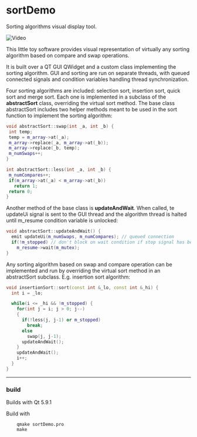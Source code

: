 # sortDemo
Sorting algorithms visual display tool.

![[Video](pics/thumb.png)](https://www.youtube.com/watch?v=ZLtREpDUUC4)

This little toy software provides visual representation of virtually any sorting algorithm based on compare and swap operations.

It is built over a QT GUI QWidget and a custom class implementing the sorting algorithm. GUI and sorting are run on separate threads, with queued connected signals and condition variables handling thread synchronization.

Four sorting algorithms are included: selection sort, insertion sort, quick sort and merge sort. Each one is implemented in a subclass of the **abstractSort** class, overriding the virtual sort method. The base class abstractSort includes two helper methods meant to be used in the sort function to implement the sorting algorithm:

 ```c++
void abstractSort::swap(int _a, int _b) {
  int temp;
  temp = m_array->at(_a);
  m_array->replace(_a, m_array->at(_b));
  m_array->replace(_b, temp);
  m_numSwaps++;
}

int abstractSort::less(int _a, int _b) {
  m_numCompares++;
  if(m_array->at(_a) < m_array->at(_b))
    return 1;
  return 0;
}
```
Another method of the base class is **updateAndWait**. When called, te updateUi signal is sent to the GUI thread and the algorithm thread is halted until m_resume condition variable is unlocked:

```c++
void abstractSort::updateAndWait() {
  emit updateUi(m_numSwaps, m_numCompares); // queued connection
  if(!m_stopped) // don't block on wait condition if stop signal has been received
    m_resume->wait(m_mutex);
}
```

Any sorting algorithm based on swap and compare operation can be implemented and run by overriding the virtual sort method in an abstractSort subclass. E.g. insertion sort algorithm:

```c++
void insertionSort::sort(const int &_lo, const int &_hi) {
  int i = _lo;

  while(i <= _hi && !m_stopped) {
    for(int j = i; j > 0; j--)
    {
      if(!less(j, j-1) or m_stopped)
        break;
      else
        swap(j, j-1);
      updateAndWait();
    }
    updateAndWait();
    i++;
  }
}
```

---

### build
Builds with Qt 5.9.1

Build with 

        qmake sortDemo.pro
        make
